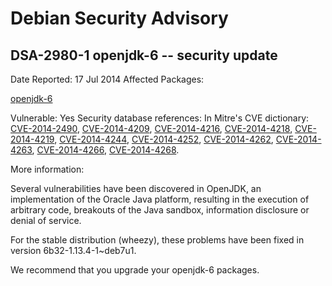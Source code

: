 
Debian Security Advisory
========================


DSA-2980-1 openjdk-6 -- security update
---------------------------------------



Date Reported:
17 Jul 2014
Affected Packages:

[openjdk-6](https://packages.debian.org/src:openjdk-6)

Vulnerable:
Yes
Security database references:
In Mitre's CVE dictionary: [CVE-2014-2490](https://security-tracker.debian.org/tracker/CVE-2014-2490), [CVE-2014-4209](https://security-tracker.debian.org/tracker/CVE-2014-4209), [CVE-2014-4216](https://security-tracker.debian.org/tracker/CVE-2014-4216), [CVE-2014-4218](https://security-tracker.debian.org/tracker/CVE-2014-4218), [CVE-2014-4219](https://security-tracker.debian.org/tracker/CVE-2014-4219), [CVE-2014-4244](https://security-tracker.debian.org/tracker/CVE-2014-4244), [CVE-2014-4252](https://security-tracker.debian.org/tracker/CVE-2014-4252), [CVE-2014-4262](https://security-tracker.debian.org/tracker/CVE-2014-4262), [CVE-2014-4263](https://security-tracker.debian.org/tracker/CVE-2014-4263), [CVE-2014-4266](https://security-tracker.debian.org/tracker/CVE-2014-4266), [CVE-2014-4268](https://security-tracker.debian.org/tracker/CVE-2014-4268).  

More information:

Several vulnerabilities have been discovered in OpenJDK, an
implementation of the Oracle Java platform, resulting in the execution
of arbitrary code, breakouts of the Java sandbox, information disclosure
or denial of service.


For the stable distribution (wheezy), these problems have been fixed in
version 6b32-1.13.4-1~deb7u1.


We recommend that you upgrade your openjdk-6 packages.





